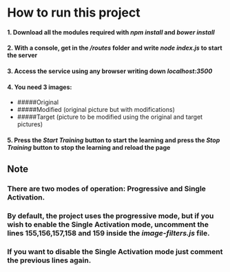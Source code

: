 # How to run this project

#### 1. Download all the modules required with _npm install_ and _bower install_ 

#### 2. With a console, get in the _/routes_ folder and write _node index.js_ to start the server

#### 3. Access the service using any browser writing down _localhost:3500_

#### 4. You need 3 images:

* #####Original
* #####Modified (original picture but with modifications)
* #####Target (picture to be modified using the original and target pictures)

#### 5. Press the _Start Training_ button to start the learning and press the _Stop Training_ button to stop the learning and reload the page

## Note

### There are two modes of operation: Progressive and Single Activation.
### By default, the project uses the progressive mode, but if you wish to enable the Single Activation mode, uncomment the lines 155,156,157,158 and 159 inside the  _image-filters.js_ file.
### If you want to disable the Single Activation mode just comment the previous lines again.
